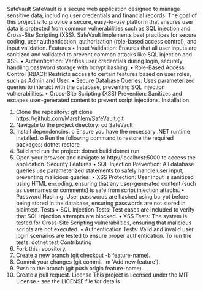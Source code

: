 SafeVault
SafeVault is a secure web application designed to manage sensitive data, including user credentials and financial records. The goal of this project is to provide a secure, easy-to-use platform that ensures user data is protected from common vulnerabilities such as SQL injection and Cross-Site Scripting (XSS). SafeVault implements best practices for secure coding, user authentication, authorization (role-based access control), and input validation.
Features
•	Input Validation: Ensures that all user inputs are sanitized and validated to prevent common attacks like SQL injection and XSS.
•	Authentication: Verifies user credentials during login, securely handling password storage with bcrypt hashing.
•	Role-Based Access Control (RBAC): Restricts access to certain features based on user roles, such as Admin and User.
•	Secure Database Queries: Uses parameterized queries to interact with the database, preventing SQL injection vulnerabilities.
•	Cross-Site Scripting (XSS) Prevention: Sanitizes and escapes user-generated content to prevent script injections.
Installation
1.	Clone the repository:
git clone https://github.com/Marshlem/SafeVault.git
2.	Navigate to the project directory:
cd SafeVault
3.	Install dependencies:
o	Ensure you have the necessary .NET runtime installed.
o	Run the following command to restore the required packages:
dotnet restore
4.	Build and run the project:
dotnet build
dotnet run
5.	Open your browser and navigate to http://localhost:5000 to access the application.
Security Features
•	SQL Injection Prevention: All database queries use parameterized statements to safely handle user input, preventing malicious queries.
•	XSS Protection: User input is sanitized using HTML encoding, ensuring that any user-generated content (such as usernames or comments) is safe from script injection attacks.
•	Password Hashing: User passwords are hashed using bcrypt before being stored in the database, ensuring passwords are not stored in plaintext.
Tests
•	SQL Injection Tests: Test cases are included to verify that SQL injection attempts are blocked.
•	XSS Tests: The system is tested for Cross-Site Scripting vulnerabilities, ensuring that malicious scripts are not executed.
•	Authentication Tests: Valid and invalid user login scenarios are tested to ensure proper authentication.
To run the tests:
dotnet test
Contributing
1.	Fork this repository.
2.	Create a new branch (git checkout -b feature-name).
3.	Commit your changes (git commit -m 'Add new feature').
4.	Push to the branch (git push origin feature-name).
5.	Create a pull request.
License
This project is licensed under the MIT License - see the LICENSE file for details.

